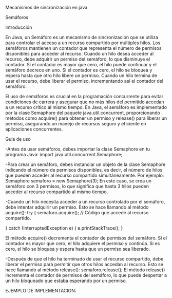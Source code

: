 Mecanismos de sincronización en java

Semáforos 

Introducción

En Java, un Semáforo es un mecanismo de sincronización que se utiliza para controlar el acceso a un recurso compartido por múltiples hilos. Los semáforos mantienen un contador que representa el número de permisos disponibles para acceder al recurso. Cuando un hilo desea acceder al recurso, debe adquirir un permiso del semáforo, lo que disminuye el contador. Si el contador es mayor que cero, el hilo puede continuar y el semáforo decrece en uno. Si el contador es cero, el hilo se bloquea y espera hasta que otro hilo libere un permiso. Cuando un hilo termina de usar el recurso, debe liberar el permiso, incrementando así el contador del semáforo.

El uso de semáforos es crucial en la programación concurrente para evitar condiciones de carrera y asegurar que no más hilos del permitido accedan a un recurso crítico al mismo tiempo. En Java, el semáforo es implementado por la clase Semaphore del paquete java.util.concurrent, proporcionando métodos como acquire() para obtener un permiso y release() para liberar un permiso, asegurando un manejo de recursos seguro y eficiente en aplicaciones concurrentes.


Guía de uso

-Antes de usar semáforos, debes importar la clase Semaphore en tu programa Java: import java.util.concurrent.Semaphore;

-Para crear un semáforo, debes instanciar un objeto de la clase Semaphore indicando el número de permisos disponibles, es decir, el número de hilos que pueden acceder al recurso compartido simultáneamente. Por ejemplo: Semaphore semaforo = new Semaphore(3);
En este caso, se crea un semáforo con 3 permisos, lo que significa que hasta 3 hilos pueden acceder al recurso compartido al mismo tiempo.

-Cuando un hilo necesita acceder a un recurso controlado por el semáforo, debe intentar adquirir un permiso. Esto se hace llamando al método acquire():
try {
    semaforo.acquire();
    // Código que accede al recurso compartido.

} catch (InterruptedException e) {
    e.printStackTrace();
}

El método acquire() decrementa el contador de permisos del semáforo. Si el contador es mayor que cero, el hilo adquiere el permiso y continúa. Si es cero, el hilo se bloquea y espera hasta que un permiso sea liberado.

-Después de que el hilo ha terminado de usar el recurso compartido, debe liberar el permiso para permitir que otros hilos accedan al recurso. Esto se hace llamando al método release(): semaforo.release();
El método release() incrementa el contador de permisos del semáforo, lo que puede despertar a un hilo bloqueado que estaba esperando por un permiso.


EJEMPLO DE IMPLEMENTACION:
